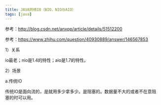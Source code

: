 ```yaml
---
title: JAVA网络IO（BIO，NIO与AIO）
tags: [java]
---
```


参考：http://blog.csdn.net/anxpp/article/details/51512200

参考：https://www.zhihu.com/question/40930889/answer/146567853

1）关系

io最老；nio是1.4的特性；aio是1.7的特性。

2）场景

a.传统IO

传统IO是面向流的，是就用多少拿多少。是阻塞的。数据量不大的或者不在意阻塞的时可以用。